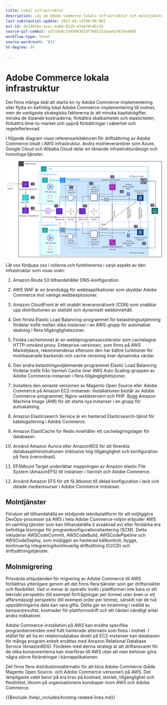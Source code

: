 ```yaml
---
title: Lokal infrastruktur
description: Läs om Adobe Commerce lokala infrastruktur och molntjänster från tredje part.
last-substantial-update: 2023-04-13T00:00:00Z
exl-id: de1467be-acec-4a0d-8229-e7e87614bc55
source-git-commit: a253da8cfe95083d1df76d3253aaa424b78a4865
workflow-type: tm+mt
source-wordcount: '631'
ht-degree: 0%

---
```


# Adobe Commerce lokala infrastruktur

Det finns många skäl att starta en ny Adobe Commerce-implementering eller flytta en befintlig lokal Adobe Commerce-implementering till molnet, men de vanligaste strategiska faktorerna är att minska kapitalutgifter, minska de löpande kostnaderna, förbättra skalbarheten och elasticiteten, förbättra time-to-market och uppnå förbättringar i säkerhet och regelefterlevnad.

I följande diagram visas referensarkitekturen för driftsättning av Adobe Commerce lokalt i AWS infrastruktur. Andra molnleverantörer som Azure, Google Cloud och Alibaba Cloud delar en liknande infrastrukturdesign och homologa tjänster.

![Bild som visar Adobe Commerce-infrastruktur för värdtjänster på molntjänster från tredje part](/help/assets/playbooks/on-premises-infrastructure.svg)

Låt oss fördjupa oss i rollerna och funktionerna i varje aspekt av den infrastruktur som visas ovan:

1. Amazon Route 53 tillhandahåller DNS-konfiguration.

1. AWS WAF är en brandvägg för webbapplikationer som skyddar Adobe Commerce mot vanliga webbexplosioner.

1. Amazon CloudFront är ett snabbt leveransnätverk (CDN) som snabbar upp distributionen av statiskt och dynamiskt webbinnehåll.

1. Den första Elastic Load Balancing-programmet för belastningsutjämning fördelar trafik mellan olika instanser i en AWS-grupp för automatisk skalning i flera tillgänglighetszoner.

1. Finska cacheminnet är en webbprogramsaccelerator som cachelagrar HTTP-omvänd proxy. Enterprise-versionen, som finns på AWS Marketplace, rekommenderas eftersom den har bättre funktioner för molnbaserade backends och cache-rensning över dynamiska värdar.

1. Den andra belastningsutjämnande programmet Elastic Load Balancing fördelar trafik från Varnish Cache över AWS Auto Scaling-gruppen av Adobe Commerce-instanser i flera tillgänglighetszoner.

1. Installera den senaste versionen av Magento Open Source eller Adobe Commerce på Amazon EC2-instanser. Installationen består av Adobe Commerce-programmet, Nginx-webbservern och PHP. Bygg Amazon Machine Image (AMI) för att starta nya instanser i en grupp för autoskalning.

1. Amazon Elasticsearch Service är en hanterad Elasticsearch-tjänst för katalogsökning i Adobe Commerce.

1. Amazon ElastiCache for Redis innehåller ett cachelagringslager för databasen.

1. Använd Amazon Aurora eller AmazonRDS för att förenkla databasadministrationen (inklusive hög tillgänglighet och konfiguration på flera överordnad).

1. EFSMount Target underlättar mappningen av Amazon elastic File System (AmazonEFS) till instanser i Varnish och Adobe Commerce.

1. Använd Amazon EFS för att få åtkomst till delad konfiguration i lack och delade medieresurser i Adobe Commerce-instanser.

## Molntjänster

Förutom att tillhandahålla en stödjande teknikplattform för att möjliggöra DevOps-processer på AWS i hela Adobe Commerce-miljön erbjuder AWS en samling tjänster som kan tillhandahålla (i avsaknad av) eller förstärka era befintliga lösningar för programkonfigurationshantering (SCM). Detta inkluderar AWSCodeCommit, AWSCodeBuild, AWSCodePipeline och AWSCodeDeploy, som möjliggör en hanterad källkontroll, bygge, kontinuerlig integrering/kontinuerlig driftsättning (CI/CD) och driftsättningstjänster.

## Molnmigrering

Prisvärda erbjudanden för migrering av Adobe Commerce till AWS förbättras ytterligare genom att det finns flera tjänster som ger driftsinsikter och flexibilitet. Vad vi menar är operativ insikt i plattformen inte bara ur ett tekniskt perspektiv (till exempel förfrågningar per timme) utan även ur ett affärsmässigt perspektiv (till exempel order per timme), särskilt när de två uppsättningarna data kan vara gifta. Detta ger en inramning i realtid av kampanjresultat, kostnader för plattformsdrift och ett nästan oändligt antal andra indikatorer.

Adobe Commerce-installation på AWS kan ersätta specifika programberoenden med fullt hanterade alternativ som finns i molnet. I stället för att ha en relationsdatabas direkt på EC2-instanser kan databasen för många program enkelt ersättas med Amazon Relational Database Service (AmazonRDS). Fördelen med denna strategi är att driftansvaret för de olika komponenterna kan överföras till AWS utan att man behöver göra några större förändringar i kärnapplikationen.

Det finns flera distributionsalternativ för att köra Adobe Commerce (både Magento Open Source- och Adobe Commerce-versioner) på AWS. Det lämpligaste valet beror på era krav på kostnad, storlek, tillgänglighet och flexibilitet, liksom på organisationens kunskaper inom AWS och Adobe Commerce.

{{$include /help/_includes/hosting-related-links.md}}
